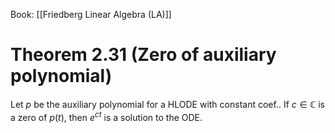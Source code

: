 Book: [[Friedberg Linear Algebra (LA)]]
# Theorem 2.31 (Zero of auxiliary polynomial)
Let $p$ be the auxiliary polynomial for a HLODE with constant coef..
If $c\in \mathbb{C}$ is a zero of $p(t)$, then $e^{ct}$ is a solution to the ODE.